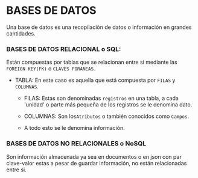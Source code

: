 # BASES DE DATOS

Una base de datos es una recopilación de datos o información en grandes cantidades.


### BASES DE DATOS RELACIONAL o SQL:
Están compuestas por tablas que se relacionan entre si mediante las `FOREIGN KEY(FK)` o `CLAVES FORANEAS`.

- TABLA: En este caso es aquella que está compuesta por `FILAS` y `COLUMNAS`.

    - FILAS: Estas son denominadas `registros` en una tabla, a cada 'unidad' o parte más pequeña de los registros se le denomina dato.

    - COLUMNAS: Son los`Atributos` o también conocidos como `Campos`.

    - A todo esto se le denomina información.

### BASES DE DATOS NO RELACIONALES o NoSQL
Son información almacenada ya sea en documentos o en json con par clave-valor estas a pesar de guardar información, no están relacionadas entre si.


